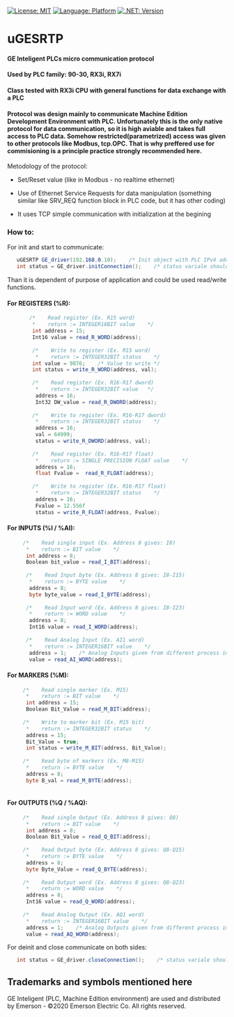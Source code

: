 [![License: MIT](https://img.shields.io/badge/license-MIT-blue)](https://github.com/kkuba91/uGESRTP/blob/master/LICENSE)
[![Language: Platform](https://img.shields.io/badge/platform-win--32%20%7C%20win--64-lightgrey)](https://github.com/kkuba91/uGESRTP)
[![.NET: Version](https://img.shields.io/badge/.NET-%3E%3D4.5-brightgreen)](https://github.com/kkuba91/uGESRTP)

# uGESRTP
#### GE Inteligent PLCs micro communication protocol
#### Used by PLC family: 90-30, RX3i, RX7i
#### Class tested with RX3i CPU with general functions for data exchange with a PLC
#### Protocol was design mainly to communicate Machine Edition Development Environment with PLC. Unfortunately this is the only native protocol for data communication, so it is high aviable and takes full access to PLC data. Somehow restricted(parametrized) access was given to other protocols like Modbus, tcp.OPC. That is why preffered use for commisioning is a principle practice strongly recommended here.

Metodology of the protocol:

- Set/Reset value (like in Modbus - no realtime ethernet)

- Use of Ethernet Service Requests for data manipulation (something similar like SRV_REQ function block in PLC code, but it has other coding)

- It uses TCP simple communication with initialization at the begining

### How to:

For init and start to communicate:

 ```csharp
    uGESRTP GE_driver(192.168.0.10);    /* Init object with PLC IPv4 address */ 
    int status = GE_driver.initConnection();    /* status variale should return 0 with success */
 ```
Than it is dependent of purpose of application and could be used read/write functions.

#### For REGISTERS (%R):
 ```csharp
        /*    Read register (Ex. R15 word)
         *    return := INTEGER16BIT value    */
         int address = 15;
         Int16 value = read_R_WORD(address);
         
         /*    Write to register (Ex. R15 word)
          *    return := INTEGER32BIT status    */
         int value = 9876;    /* Value to write */
         int status = write_R_WORD(address, val);
         
         /*    Read register (Ex. R16-R17 dword)
          *    return := INTEGER32BIT value   */
          address = 16;
          Int32 DW_value = read_R_DWORD(address);
          
         /*    Write to register (Ex. R16-R17 dword)
          *    return := INTEGER32BIT status    */
          address = 16;
          val = 64999;
          status = write_R_DWORD(address, val);
           
         /*    Read register (Ex. R16-R17 float)
          *    return := SINGLE PRECISION FLOAT value    */
          address = 16;
          float Fvalue =  read_R_FLOAT(address);
          
         /*    Write to register (Ex. R16-R17 float)
          *    return := INTEGER32BIT status    */
          address = 16;
          Fvalue = 12.556f
          status = write_R_FLOAT(address, Fvalue);
 ```
 
 #### For INPUTS (%I / %AI):
  ```csharp
       /*    Read single input (Ex. Address 8 gives: I8)
        *    return := BIT value    */
        int address = 8;
        Boolean bit_value = read_I_BIT(address);
        
        /*    Read Input byte (Ex. Address 8 gives: I8-I15)
         *    return := BYTE value    */
         address = 8;
         byte byte_value = read_I_BYTE(address);
         
        /*    Read Input word (Ex. Address 8 gives: I8-I23)
         *    return := WORD value    */
         address = 8;
         Int16 value = read_I_WORD(address);
         
        /*    Read Analog Input (Ex. AI1 word)
         *    return := INTEGER16BIT value    */
         address = 1;    /* Analog Inputs given from different process image hardware inputs data than descrete inputs */
         value = read_AI_WORD(address);
 ```
 
  #### For MARKERS (%M):
  ```csharp
       /*    Read single marker (Ex. M15)
        *    return := BIT value    */
        int address = 15;
        Boolean Bit_Value = read_M_BIT(address);
        
       /*    Write to marker bit (Ex. M15 bit)
        *    return := INTEGER32BIT status    */
        address = 15;
        Bit_Value = true;
        int status = write_M_BIT(address, Bit_Value);
        
       /*    Read byte of markers (Ex. M8-M15)
        *    return := BYTE value    */
        address = 8;
        byte B_val = read_M_BYTE(address);
      
   ```
 
  #### For OUTPUTS (%Q / %AQ):
  ```csharp
       /*    Read single Output (Ex. Address 8 gives: Q8)
        *    return := BIT value    */
        int address = 8;
        Boolean Bit_Value = read_Q_BIT(address);
       
       /*    Read Output byte (Ex. Address 8 gives: Q8-Q15)
        *    return := BYTE value    */
        address = 8;
        byte Byte_Value = read_Q_BYTE(address);
        
       /*    Read Output word (Ex. Address 8 gives: Q8-Q23)
        *    return := WORD value    */
        address = 8;
        Int16 value = read_Q_WORD(address);
       
       /*    Read Analog Output (Ex. AQ1 word)
        *    return := INTEGER16BIT value    */
        address = 1;    /* Analog Outputs given from different process image hardware outputs data than descrete outputs */
        value = read_AQ_WORD(address);
   ```
 
 For deinit and close communicate on both sides:

 ```csharp
    int status = GE_driver.closeConnection();    /* status variale should return 0 with success */
 ```
 
 ## Trademarks and symbols mentioned here
 
 GE Inteligent (PLC, Machine Edition environment) are used and distributed by Emerson - ©2020 Emerson Electric Co. All rights reserved.

